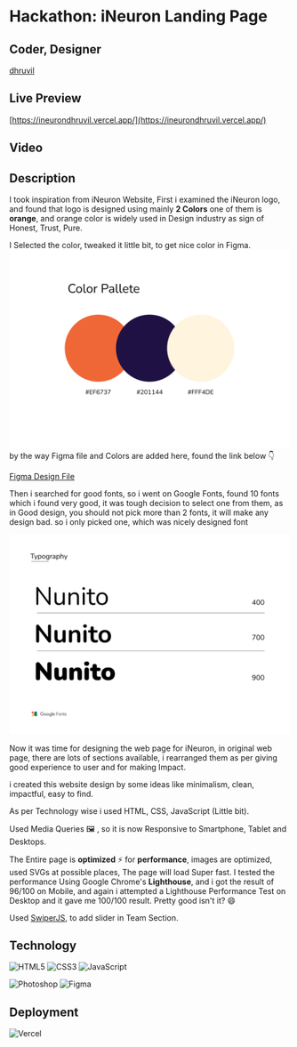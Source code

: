 # Hackathon: iNeuron Landing Page

## Coder, Designer
[dhruvil](https://www.findcoder.io/u/dhruvil "findcoder.io/u/dhruvil")

## Live Preview
[https://ineurondhruvil.vercel.app/](https://ineurondhruvil.vercel.app/)

## Video


## Description

I took inspiration from iNeuron Website, First i examined the iNeuron logo, and found that logo is designed using mainly **2 Colors** one of them is **orange**, and orange color is widely used in Design industry as sign of Honest, Trust, Pure. 

I Selected the color, tweaked it little bit, to get nice color in Figma.
![color](./readme_assets/colors.png)
by the way Figma file and Colors are added here, found the link below 👇

[Figma Design File](./ineuron-landing-page.fig)

Then i searched for good fonts, so i went on Google Fonts, found 10 fonts which i found very good, it was tough decision to select one from them, as in Good design, you should not pick more than 2 fonts, it will make any design bad. so i only picked one, which was nicely designed font

![typography](./readme_assets/typography.png)

Now it was time for designing the web page for iNeuron, in original web page, there are lots of sections available, i rearranged them as per giving good experience to user and for making Impact.

i created this website design by some ideas like minimalism, clean, impactful, easy to find.

As per Technology wise i used HTML, CSS, JavaScript (Little bit).

Used Media Queries 🖼 , so it is now Responsive to Smartphone, Tablet and Desktops. 

The Entire page is **optimized** ⚡️ for **performance**, images are optimized, used SVGs at possible places, The page will load Super fast. I tested the performance Using Google Chrome's **Lighthouse**, and i got the result of 96/100 on Mobile, and again i attempted a Lighthouse Performance Test on Desktop and it gave me 100/100 result. Pretty good isn't it? 😄

Used [SwiperJS](https://swiperjs.com/), to add slider in Team Section. 


## Technology
![HTML5](https://img.shields.io/badge/html5-%23E34F26.svg?style=for-the-badge&logo=html5&logoColor=white) ![CSS3](https://img.shields.io/badge/css3-%231572B6.svg?style=for-the-badge&logo=css3&logoColor=white) ![JavaScript](https://img.shields.io/badge/JavaScript-323330?style=for-the-badge&logo=javascript&logoColor=F7DF1E) 

![Photoshop](https://img.shields.io/badge/Adobe%20Photoshop-31A8FF?style=for-the-badge&logo=Adobe%20Photoshop&logoColor=black) ![Figma](https://img.shields.io/badge/Figma-F24E1E?style=for-the-badge&logo=figma&logoColor=white)

## Deployment
![Vercel](https://img.shields.io/badge/vercel-%23000000.svg?style=for-the-badge&logo=vercel&logoColor=#00C7B7)